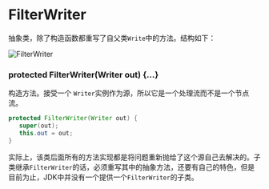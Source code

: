 # FilterWriter

抽象类，除了构造函数都重写了自父类`Write`中的方法。结构如下：

![FilterWriter](http://ovn0i3kdg.bkt.clouddn.com/FilterReader.png)


### protected FilterWriter(Writer out) {...}
构造方法。接受一个 `Writer`实例作为源，所以它是一个处理流而不是一个节点流。
```java
protected FilterWriter(Writer out) {
   super(out);
   this.out = out;
}
```
实际上，该类后面所有的方法实现都是将问题重新抛给了这个源自己去解决的。子类继承`FilterWriter`的话，必须重写其中的抽象方法，还要有自己的特色，但是目前为止，JDK中并没有一个提供一个`FilterWriter`的子类。
